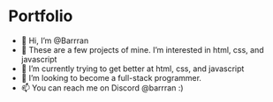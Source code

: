 # Portfolio

- 👋 Hi, I’m @Barrran
- 👀 These are a few projects of mine. I’m interested in html, css, and javascript
- 🌱 I’m currently trying to get better at html, css, and javascript
- 💞️ I’m looking to become a full-stack programmer.
- 📫 You can reach me on Discord @barrran :)

